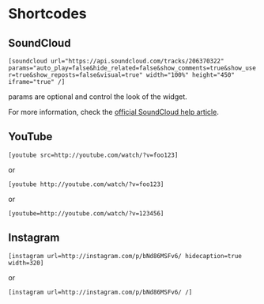 
# Shortcodes

## SoundCloud

`[soundcloud url="https://api.soundcloud.com/tracks/206370322" params="auto_play=false&hide_related=false&show_comments=true&show_user=true&show_reposts=false&visual=true" width="100%" height="450" iframe="true" /]`

params are optional and control the look of the widget.

For more information, check the [official SoundCloud help article](http://help.soundcloud.com/customer/portal/articles/1338578-how-to-post-to-wordpress).

## YouTube

`[youtube src=http://youtube.com/watch/?v=foo123]`

or

`[youtube http://youtube.com/watch/?v=foo123]`

or

`[youtube=http://youtube.com/watch/?v=123456]`

## Instagram

`[instagram url=http://instagram.com/p/bNd86MSFv6/ hidecaption=true width=320]`

or

`[instagram url=http://instagram.com/p/bNd86MSFv6/ /]`
